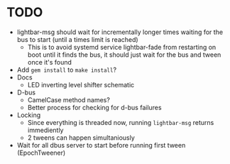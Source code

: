 # TODO

* lightbar-msg should wait for incrementally longer times waiting for the bus to start (until a times limit is reached)
  * This is to avoid systemd service lightbar-fade from restarting on boot until it finds the bus,
    it should just wait for the bus and tween once it's found
* Add `gem install` to `make install`?
* Docs
  * LED inverting level shifter schematic
* D-bus
  * CamelCase method names?
  * Better process for checking for d-bus failures
* Locking
  * Since everything is threaded now, running `lightbar-msg` returns immediently
  * 2 tweens can happen simultaniously
* Wait for all dbus server to start before running first tween (EpochTweener)

